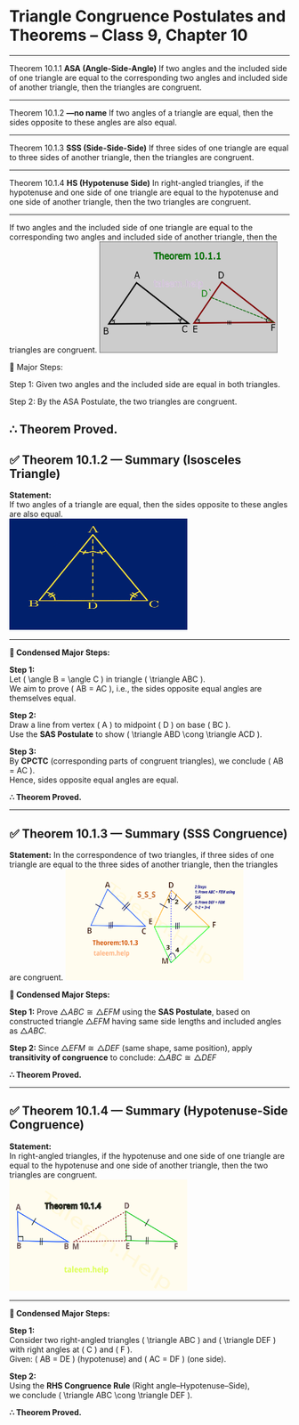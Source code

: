 # Triangle Congruence Postulates and Theorems – Class 9, Chapter 10

---

Theorem 10.1.1
**ASA (Angle-Side-Angle)**
If two angles and the included side of one triangle are equal to the corresponding two angles and included side of another triangle, then the triangles are congruent.

---

Theorem 10.1.2
**—no name**
If two angles of a triangle are equal, then the sides opposite to these angles are also equal.

---

Theorem 10.1.3
**SSS (Side-Side-Side)**
If three sides of one triangle are equal to three sides of another triangle, then the triangles are congruent.

---

Theorem 10.1.4
**HS (Hypotenuse Side)**
In right-angled triangles, if the hypotenuse and one side of one triangle are equal to the hypotenuse and one side of another triangle, then the two triangles are congruent.

---
If two angles and the included side of one triangle are equal to the corresponding two angles and included side of another triangle, then the triangles are congruent.
<img src="../images//theorem10.1.1.png" width="320" height="200">

🔹 Major Steps:

Step 1:
Given two angles and the included side are equal in both triangles.

Step 2:
By the ASA Postulate, the two triangles are congruent.

∴ Theorem Proved.
---
## ✅ Theorem 10.1.2 — Summary (Isosceles Triangle)

**Statement:**  
If two angles of a triangle are equal, then the sides opposite to these angles are also equal.  
<img src="../images//theorem9old_10_1_2.webp" width="320" height="200">

---

**🔹 Condensed Major Steps:**

**Step 1:**  
Let \( \angle B = \angle C \) in triangle \( \triangle ABC \).  
We aim to prove \( AB = AC \), i.e., the sides opposite equal angles are themselves equal.

**Step 2:**  
Draw a line from vertex \( A \) to midpoint \( D \) on base \( BC \).  
Use the **SAS Postulate** to show \( \triangle ABD \cong \triangle ACD \).

**Step 3:**  
By **CPCTC** (corresponding parts of congruent triangles), we conclude \( AB = AC \).  
Hence, sides opposite equal angles are equal.

**∴ Theorem Proved.**

---

## ✅ Theorem 10.1.3 — Summary (SSS Congruence)

**Statement:**
In the correspondence of two triangles, if three sides of one triangle are equal to the three sides of another triangle, then the triangles are congruent.
<img src="../images//theorems9old_10.1.3.svg" width="320" height="200">

**🔹 Condensed Major Steps:**

**Step 1:**
Prove $\triangle ABC \cong \triangle EFM$ using the **SAS Postulate**, based on constructed triangle $\triangle EFM$ having same side lengths and included angles as $\triangle ABC$.

**Step 2:**
Since $\triangle EFM \cong \triangle DEF$ (same shape, same position), apply **transitivity of congruence** to conclude:
$\triangle ABC \cong \triangle DEF$

**∴ Theorem Proved.**

---
## ✅ Theorem 10.1.4 — Summary (Hypotenuse-Side Congruence)

**Statement:**  
In right-angled triangles, if the hypotenuse and one side of one triangle are equal to the hypotenuse and one side of another triangle, then the two triangles are congruent.  
<img src="../images//theorems9old_10.1.4.svg" width="320" height="200">

---

**🔹 Condensed Major Steps:**

**Step 1:**  
Consider two right-angled triangles \( \triangle ABC \) and \( \triangle DEF \) with right angles at \( C \) and \( F \).  
Given: \( AB = DE \) (hypotenuse) and \( AC = DF \) (one side).

**Step 2:**  
Using the **RHS Congruence Rule** (Right angle–Hypotenuse–Side),  
we conclude \( \triangle ABC \cong \triangle DEF \).

**∴ Theorem Proved.**

